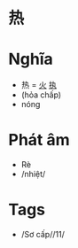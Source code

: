# 热

# Nghĩa
* 热 = [火](火.md) [执](执.md)
* (hỏa chấp)
* nóng

# Phát âm
* Rè
*  /nhiệt/

# Tags
* /Sơ cấp//11/

<script>window.HANZI_FIELD='热';</script>

